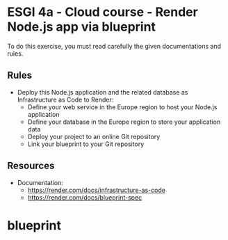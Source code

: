 # ESGI 4a - Cloud course - Render Node.js app via blueprint

To do this exercise, you must read carefully the given documentations and rules.

## Rules

- Deploy this Node.js application and the related database as Infrastructure as Code to Render:
  - Define your web service in the Europe region to host your Node.js application
  - Define your database in the Europe region to store your application data
  - Deploy your project to an online Git repository
  - Link your blueprint to your Git repository

## Resources

- Documentation:
  - https://render.com/docs/infrastructure-as-code
  - https://render.com/docs/blueprint-spec
# blueprint

